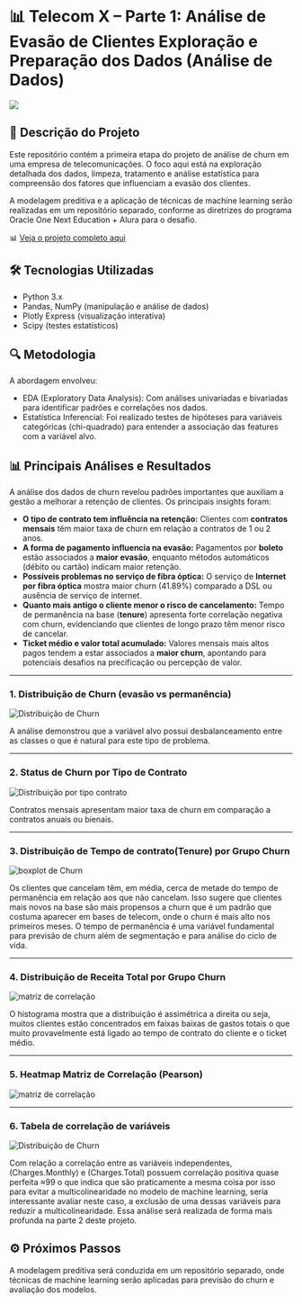 # 📊 Telecom X – Parte 1: Análise de Evasão de Clientes Exploração e Preparação dos Dados (Análise de Dados)
<img src = "imagens/churn_image.png">

## 📌 Descrição do Projeto  
Este repositório contém a primeira etapa do projeto de análise de churn em uma empresa de telecomunicações. O foco aqui está na exploração detalhada dos dados, limpeza, tratamento e análise estatística para compreensão dos fatores que influenciam a evasão dos clientes.   

A modelagem preditiva e a aplicação de técnicas de machine learning serão realizadas em um repositório separado, conforme as diretrizes do programa Oracle One Next Education + Alura para o desafio.  

📊 [Veja o projeto completo aqui](https://github.com/GleiceAraujo22/telecom_x_data-analysis-challenge2/blob/d1eb3c67e6d3e119bc9d98ad0c85e05d964fa243/notebooks/Telecomx_projeto_churn_parte1_analise.ipynb)

## 🛠 Tecnologias Utilizadas  
- Python 3.x  
- Pandas, NumPy (manipulação e análise de dados)  
- Plotly Express (visualização interativa)  
- Scipy (testes estatísticos)  
  
## 🔍 Metodologia 
A abordagem envolveu: 

* EDA (Exploratory Data Analysis): Com análises univariadas e bivariadas para identificar padrões e correlações nos dados.
* Estatística Inferencial: Foi realizado testes de hipóteses para variáveis categóricas (chi-quadrado) para entender a associação das features com a variável alvo.


## 📊 Principais Análises e Resultados   
A análise dos dados de churn revelou padrões importantes que auxiliam a gestão a melhorar a retenção de clientes. Os principais insights foram: 

- **O tipo de contrato tem influência na retenção:** Clientes com **contratos mensais** têm maior taxa de churn em relação a contratos de 1 ou 2 anos.  
- **A forma de pagamento influencia na evasão:** Pagamentos por **boleto** estão associados a **maior evasão**, enquanto métodos automáticos (débito ou cartão) indicam maior retenção.  
- **Possíveis problemas no serviço de fibra óptica:** O serviço de **Internet por fibra óptica** mostra maior churn (41.89%) comparado a DSL ou ausência de serviço de internet.  
- **Quanto mais antigo o cliente menor o risco de cancelamento:** Tempo de permanência na base (**tenure**) apresenta forte correlação negativa com churn, evidenciando que clientes de longo prazo têm menor risco de cancelar.  
- **Ticket médio e valor total acumulado:** Valores mensais mais altos pagos tendem a estar associados a **maior churn**, apontando para potenciais desafios na precificação ou percepção de valor.

---

  ### 1. Distribuição de Churn (evasão vs permanência) 
  
  ![Distribuição de Churn](visualizations/taxa_churn.png)

  A análise demonstrou que a variável alvo possui desbalanceamento entre as classes o que é natural para este tipo de problema.
  
  ---
  ### 2. Status de Churn por Tipo de Contrato 
  
  ![Distribuição por tipo contrato](visualizations/churn_tipo_contrato.png)

  Contratos mensais apresentam maior taxa de churn em comparação a contratos anuais ou bienais. 
  
  ---
  ### 3. Distribuição de Tempo de contrato(Tenure) por Grupo Churn
  
   ![boxplot de Churn](visualizations/churn_tenure.png) 

 Os clientes que cancelam têm, em média, cerca de metade do tempo de permanência em relação aos que não cancelam. Isso sugere que clientes mais novos na base são mais propensos a churn que é um padrão que costuma aparecer em bases de telecom, onde o churn é mais alto nos primeiros meses. O tempo de permanência é uma variável fundamental para previsão de churn além de segmentação e para análise do ciclo de vida. 

  --- 
### 4. Distribuição de Receita Total por Grupo Churn 

![matriz de correlação](visualizations/distribuicao_receita.png) 

O histograma mostra que a  distribuição é assimétrica a direita ou seja, muitos clientes estão concentrados em faixas baixas de gastos totais o que muito provavelmente está ligado ao tempo de contrato do cliente e o ticket médio.

---
  ### 5. Heatmap Matriz de Correlação (Pearson)
  ![matriz de correlação](visualizations/matriz_corr.png)
  
 ---  
 ### 6. Tabela de correlação de variáveis 
 
![Distribuição de Churn](visualizations/tabela_corr.png) 

Com relação a correlação entre as variáveis independentes, (Charges.Monthly) e (Charges.Total) possuem correlação positiva quase perfeita ≈99 o que indica que são praticamente a mesma coisa por isso para evitar a multicolinearidade no modelo de machine learning, seria interessante avaliar neste caso, a exclusão de uma dessas variáveis para reduzir a multicolinearidade. Essa análise será realizada de forma mais profunda na parte 2 deste projeto.
 

## ⚙️ Próximos Passos  
A modelagem preditiva será conduzida em um repositório separado, onde técnicas de machine learning serão aplicadas para previsão do churn e avaliação dos modelos.  


